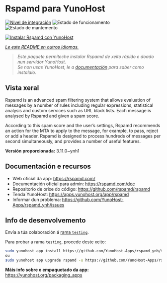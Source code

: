 <!--
NOTA: Este README foi creado automáticamente por <https://github.com/YunoHost/apps/tree/master/tools/readme_generator>
NON debe editarse manualmente.
-->

# Rspamd para YunoHost

[![Nivel de integración](https://apps.yunohost.org/badge/integration/rspamd)](https://ci-apps.yunohost.org/ci/apps/rspamd/)
![Estado de funcionamento](https://apps.yunohost.org/badge/state/rspamd)
![Estado de mantemento](https://apps.yunohost.org/badge/maintained/rspamd)

[![Instalar Rspamd con YunoHost](https://install-app.yunohost.org/install-with-yunohost.svg)](https://install-app.yunohost.org/?app=rspamd)

*[Le este README en outros idiomas.](./ALL_README.md)*

> *Este paquete permíteche instalar Rspamd de xeito rápido e doado nun servidor YunoHost.*  
> *Se non usas YunoHost, le a [documentación](https://yunohost.org/install) para saber como instalalo.*

## Vista xeral

Rspamd is an advanced spam filtering system that allows evaluation of messages by a number of rules including regular expressions, statistical analysis and custom services such as URL black lists. Each message is analysed by Rspamd and given a spam score.

According to this spam score and the user’s settings, Rspamd recommends an action for the MTA to apply to the message, for example, to pass, reject or add a header. Rspamd is designed to process hundreds of messages per second simultaneously, and provides a number of useful features.


**Versión proporcionada:** 3.11.0~ynh1
## Documentación e recursos

- Web oficial da app: <https://rspamd.com/>
- Documentación oficial para admin: <https://rspamd.com/doc>
- Repositorio de orixe do código: <https://github.com/rspamd/rspamd>
- Tenda YunoHost: <https://apps.yunohost.org/app/rspamd>
- Informar dun problema: <https://github.com/YunoHost-Apps/rspamd_ynh/issues>

## Info de desenvolvemento

Envía a túa colaboración á [rama `testing`](https://github.com/YunoHost-Apps/rspamd_ynh/tree/testing).

Para probar a rama `testing`, procede deste xeito:

```bash
sudo yunohost app install https://github.com/YunoHost-Apps/rspamd_ynh/tree/testing --debug
ou
sudo yunohost app upgrade rspamd -u https://github.com/YunoHost-Apps/rspamd_ynh/tree/testing --debug
```

**Máis info sobre o empaquetado da app:** <https://yunohost.org/packaging_apps>
